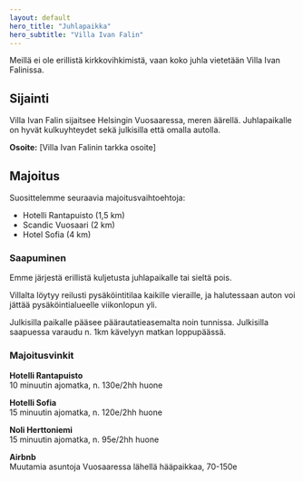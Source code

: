 ```yaml
---
layout: default
hero_title: "Juhlapaikka"
hero_subtitle: "Villa Ivan Falin"
---
```


Meillä ei ole erillistä kirkkovihkimistä, vaan koko juhla vietetään Villa Ivan Falinissa.

## Sijainti

Villa Ivan Falin sijaitsee Helsingin Vuosaaressa, meren äärellä. Juhlapaikalle on hyvät kulkuyhteydet sekä julkisilla että omalla autolla.

**Osoite:** [Villa Ivan Falinin tarkka osoite]

## Majoitus

Suosittelemme seuraavia majoitusvaihtoehtoja:

- Hotelli Rantapuisto (1,5 km)
- Scandic Vuosaari (2 km)
- Hotel Sofia (4 km)

### Saapuminen

Emme järjestä erillistä kuljetusta juhlapaikalle tai sieltä pois.

Villalta löytyy reilusti pysäköintitilaa kaikille vieraille, ja halutessaan auton voi jättää pysäköintialueelle viikonlopun yli.

Julkisilla paikalle pääsee päärautatieasemalta noin tunnissa. Julkisilla saapuessa varaudu n. 1km kävelyyn matkan loppupäässä.

### Majoitusvinkit

**Hotelli Rantapuisto**  
10 minuutin ajomatka, n. 130e/2hh huone

**Hotelli Sofia**  
15 minuutin ajomatka, n. 120e/2hh huone

**Noli Herttoniemi**  
15 minuutin ajomatka, n. 95e/2hh huone

**Airbnb**  
Muutamia asuntoja Vuosaaressa lähellä hääpaikkaa, 70-150e 